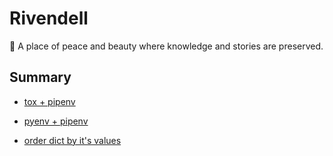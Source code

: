 # Rivendell
:seedling: A place of peace and beauty where knowledge and stories are preserved.

## Summary

* [tox + pipenv](toxpipenv/)

* [pyenv + pipenv](pyenvpipenv/)

* [order dict by it's values](orderdictbyvalue/)
